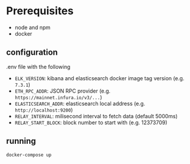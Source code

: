 # Prerequisites

- node and npm
- docker

## configuration

.env file with the following

- `ELK_VERSION`: kibana and elasticsearch docker image tag version (e.g. `7.3.1`)
- `ETH_RPC_ADDR`: JSON RPC provider (e.g. `https://mainnet.infura.io/v3/...`)
- `ELASTICSEARCH_ADDR`: elasticsearch local address (e.g. `http://localhost:9200`)
- `RELAY_INTERVAL`: milisecond interval to fetch data (default 5000ms)
- `RELAY_START_BLOCK`: block number to start with (e.g. 12373709)

## running

`docker-compose up`
